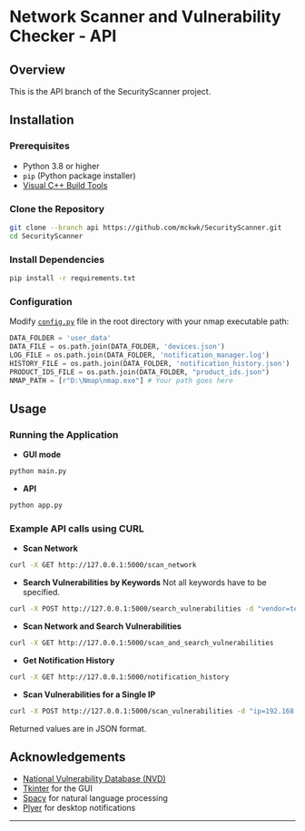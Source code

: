 # Network Scanner and Vulnerability Checker - API


## Overview


This is the API branch of the SecurityScanner project.



## Installation


### Prerequisites


- Python 3.8 or higher
- `pip` (Python package installer)
- [Visual C++ Build Tools](https://visualstudio.microsoft.com/visual-cpp-build-tools/)


### Clone the Repository


```bash
git clone --branch api https://github.com/mckwk/SecurityScanner.git
cd SecurityScanner
```


### Install Dependencies


```bash
pip install -r requirements.txt
```


### Configuration


Modify [`config.py`](command:_github.copilot.openRelativePath?%5B%7B%22scheme%22%3A%22file%22%2C%22authority%22%3A%22%22%2C%22path%22%3A%22%2Fd%3A%2Fgit%2FSecurityScanner%2Fconfig.py%22%2C%22query%22%3A%22%22%2C%22fragment%22%3A%22%22%7D%5D "d:\git\SecurityScanner\config.py") file in the root directory with your nmap executable path:


```python
DATA_FOLDER = 'user_data'
DATA_FILE = os.path.join(DATA_FOLDER, 'devices.json')
LOG_FILE = os.path.join(DATA_FOLDER, 'notification_manager.log')
HISTORY_FILE = os.path.join(DATA_FOLDER, 'notification_history.json')
PRODUCT_IDS_FILE = os.path.join(DATA_FOLDER, "product_ids.json")
NMAP_PATH = [r"D:\Nmap\nmap.exe"] # Your path goes here
```


## Usage


### Running the Application

- **GUI mode**
```bash
python main.py
```

- **API**
```bash
python app.py
```


### Example API calls using CURL


- **Scan Network**
```bash
curl -X GET http://127.0.0.1:5000/scan_network
```

- **Search Vulnerabilities by Keywords**
Not all keywords have to be specified.
```bash
curl -X POST http://127.0.0.1:5000/search_vulnerabilities -d "vendor=test_model&os=test_vendor&device_info=test_id"
```

- **Scan Network and Search Vulnerabilities**
```bash
curl -X GET http://127.0.0.1:5000/scan_and_search_vulnerabilities
```

- **Get Notification History**
```bash
curl -X GET http://127.0.0.1:5000/notification_history
```

- **Scan Vulnerabilities for a Single IP**
```bash
curl -X POST http://127.0.0.1:5000/scan_vulnerabilities -d "ip=192.168.1.1"
```
Returned values are in JSON format.



## Acknowledgements


- [National Vulnerability Database (NVD)](https://nvd.nist.gov/)
- [Tkinter](https://docs.python.org/3/library/tkinter.html) for the GUI
- [Spacy](https://spacy.io/) for natural language processing
- [Plyer](https://plyer.readthedocs.io/en/latest/) for desktop notifications


---

